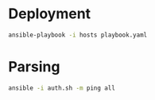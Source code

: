 # Deployment

```bash
ansible-playbook -i hosts playbook.yaml
```

# Parsing

```bash
ansible -i auth.sh -m ping all
```